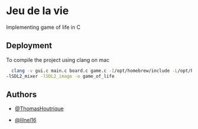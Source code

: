# Jeu de la vie

Implementing game of life in C


## Deployment

To compile the project using clang on mac

```bash
  clang -v gui.c main.c board.c game.c -I/opt/homebrew/include -L/opt/homebrew/lib -lSDL2 -lSDL2_ttf 
-lSDL2_mixer -lSDL2_image -o game_of_life
```


## Authors

- [@ThomasHoutrique](https://github.com/ThomasHoutrique)

- [@lilnel16](https://github.com/lilnel16)

